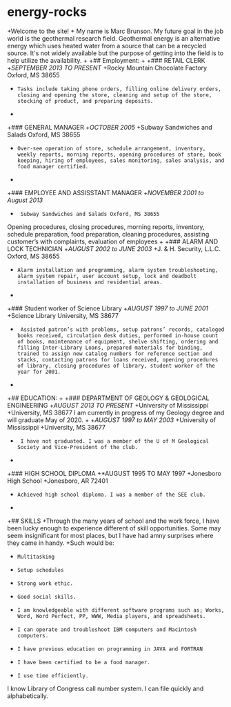 # energy-rocks

+Welcome to the site!
+
My name is Marc Brunson.  My future goal in the job world is the geothermal research field.  Geothermal energy is an alternative energy which uses heated water from a source that can be a recycled source.  It's not widely available but the purpose of getting into the field is to help utilize the availability. 
+
+## Employment:
+
+### RETAIL CLERK
+*SEPTEMBER 2013 TO PRESENT*
+Rocky Mountain Chocolate Factory Oxford, MS 38655
+     Tasks include taking phone orders, filling online delivery orders, closing and opening the store, cleaning and setup of the store, stocking of product, and preparing deposits.
+
+### GENERAL MANAGER
+*OCTOBER 2005*
+Subway Sandwiches and Salads Oxford, MS 38655
+     Over-see operation of store, schedule arrangement, inventory, weekly reports, morning reports, opening procedures of store, book keeping, hiring of employees, sales monitoring, sales analysis, and food manager certified.
+
+### EMPLOYEE AND ASSISSTANT MANAGER
+*NOVEMBER 2001 to August 2013*
+      Subway Sandwiches and Salads Oxford, MS 38655
Opening procedures, closing procedures, morning reports, inventory, schedule preparation, food preparation, cleaning procedures, assisting customer’s with complaints, evaluation of employees
+
+### ALARM AND LOCK TECHNICIAN
+*AUGUST 2002 to JUNE 2003*
+J. & H. Security, L.L.C. Oxford, MS 38655
+     Alarm installation and programming, alarm system troubleshooting, alarm system repair, user account setup, lock and deadbolt installation of business and residential areas.
+
+### Student worker of Science Library 
+*AUGUST 1997 to JUNE 2001*
+Science Library University, MS 38677
+      Assisted patron’s with problems, setup patrons’ records, cataloged books received, circulation desk duties, performed in-house count of books, maintenance of equipment, shelve shifting, ordering and filling Inter-Library Loans, prepared materials for binding, trained to assign new catalog numbers for reference section and stacks, contacting patrons for loans received, opening procedures of library, closing procedures of library, student worker of the year for 2001.
+
+## EDUCATION:
+
+### DEPARTMENT OF GEOLOGY & GEOLOGICAL ENGINEERING 
+*AUGUST 2013 TO PRESENT*
+University of Mississippi
+University, MS 38677
	I am currently in progress of my Geology degree and will graduate May of 2020.
+
+*AUGUST 1997 to MAY 2003*
+University of Mississippi
+University, MS 38677
+      I have not graduated. I was a member of the U of M Geological Society and Vice-President of the club.
+
+### HIGH SCHOOL DIPLOMA
+*AUGUST 1995 TO MAY 1997
+Jonesboro High School
+Jonesboro, AR 72401
+     Achieved high school diploma. I was a member of the SEE club.
+
+## SKILLS
+Through the many years of school and the work force, I have been lucky enough to experience different of skill opportunities.  Some may seem insignificant for most places, but I have had amny surprises where they came in handy.
+Such would be:
+     Multitasking
+     Setup schedules
+     Strong work ethic.
+     Good social skills.
+     I am knowledgeable with different software programs such as; Works, Word, Word Perfect, PP, WWW, Media players, and spreadsheets.
+     I can operate and troubleshoot IBM computers and Macintosh computers.
+     I have previous education on programming in JAVA and FORTRAN
+     I have been certified to be a food manager.
+     I use time efficiently.
I know Library of Congress call number system. 
I can file quickly and alphabetically.
